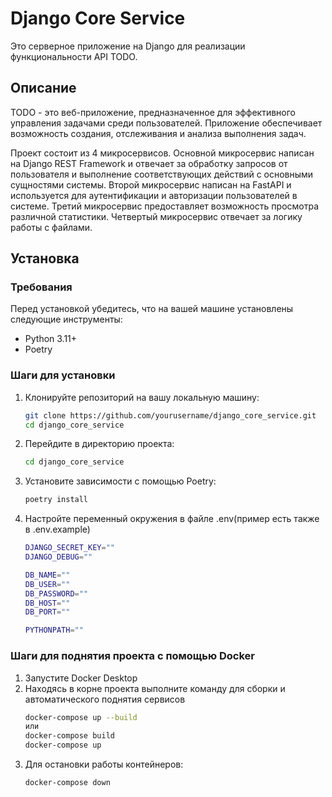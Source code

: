 # Django Core Service

Это серверное приложение на Django для реализации функциональности API TODO. 

## Описание

TODO - это веб-приложение, предназначенное для эффективного управления задачами среди пользователей. Приложение обеспечивает возможность создания, отслеживания и анализа выполнения задач.

Проект состоит из 4 микросервисов. Основной микросервис написан на Django REST Framework и отвечает за обработку запросов от пользователя и выполнение соответствующих действий с основными сущностями системы. Второй микросервис написан на FastAPI и используется для аутентификации и авторизации пользователей в системе. Третий микросервис предоставляет возможность просмотра различной статистики. Четвертый микросервис отвечает за логику работы с файлами.

## Установка

### Требования

Перед установкой убедитесь, что на вашей машине установлены следующие инструменты:

- Python 3.11+
- Poetry

### Шаги для установки

1. Клонируйте репозиторий на вашу локальную машину:

   ```bash
   git clone https://github.com/yourusername/django_core_service.git
   cd django_core_service
   
2. Перейдите в директорию проекта:
   ```bash
   cd django_core_service
   
3. Установите зависимости с помощью Poetry:
   ```bash
   poetry install

4. Настройте переменный окружения в файле .env(пример есть также в .env.example)
   ```bash
   DJANGO_SECRET_KEY=""
   DJANGO_DEBUG=""

   DB_NAME=""
   DB_USER=""
   DB_PASSWORD=""
   DB_HOST=""
   DB_PORT=""

   PYTHONPATH=""

### Шаги для поднятия проекта с помощью Docker
1. Запустите Docker Desktop 
2. Находясь в корне проекта выполните команду для сборки и автоматического поднятия сервисов
   ```bash
   docker-compose up --build
   или 
   docker-compose build
   docker-compose up
3. Для остановки работы контейнеров:
   ```bash
   docker-compose down